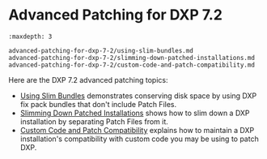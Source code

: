 # Advanced Patching for DXP 7.2

```{toctree}
:maxdepth: 3

advanced-patching-for-dxp-7-2/using-slim-bundles.md
advanced-patching-for-dxp-7-2/slimming-down-patched-installations.md
advanced-patching-for-dxp-7-2/custom-code-and-patch-compatibility.md
```

Here are the DXP 7.2 advanced patching topics:

* [Using Slim Bundles](./advanced-patching-for-dxp-7-2/using-slim-bundles.md) demonstrates conserving disk space by using DXP fix pack bundles that don't include Patch Files.
* [Slimming Down Patched Installations](./advanced-patching-for-dxp-7-2/slimming-down-patched-installations.md) shows how to slim down a DXP installation by separating Patch Files from it.
* [Custom Code and Patch Compatibility](./advanced-patching-for-dxp-7-2/custom-code-and-patch-compatibility.md) explains how to maintain a DXP installation's compatibility with custom code you may be using to patch DXP.